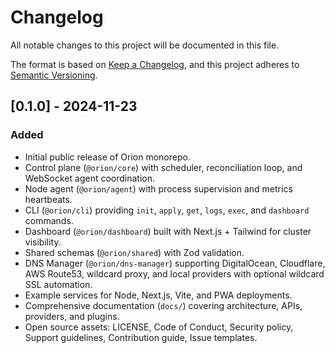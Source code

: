 # Changelog

All notable changes to this project will be documented in this file.

The format is based on [Keep a Changelog](https://keepachangelog.com/en/1.0.0/), and this project adheres to [Semantic Versioning](https://semver.org/spec/v2.0.0.html).

## [0.1.0] - 2024-11-23
### Added
- Initial public release of Orion monorepo.
- Control plane (`@orion/core`) with scheduler, reconciliation loop, and WebSocket agent coordination.
- Node agent (`@orion/agent`) with process supervision and metrics heartbeats.
- CLI (`@orion/cli`) providing `init`, `apply`, `get`, `logs`, `exec`, and `dashboard` commands.
- Dashboard (`@orion/dashboard`) built with Next.js + Tailwind for cluster visibility.
- Shared schemas (`@orion/shared`) with Zod validation.
- DNS Manager (`@orion/dns-manager`) supporting DigitalOcean, Cloudflare, AWS Route53, wildcard proxy, and local providers with optional wildcard SSL automation.
- Example services for Node, Next.js, Vite, and PWA deployments.
- Comprehensive documentation (`docs/`) covering architecture, APIs, providers, and plugins.
- Open source assets: LICENSE, Code of Conduct, Security policy, Support guidelines, Contribution guide, Issue templates.
